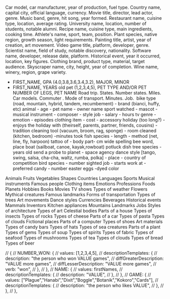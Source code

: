 Car model, car manufacturer, year of production, fuel type.
Country name, capital city, official language, currency.
Movie title, director, lead actor, genre.
Music band, genre, hit song, year formed.
Restaurant name, cuisine type, location, average rating.
University name, location, number of students, notable alumni.
Recipe name, cuisine type, main ingredients, cooking time.
Athlete's name, sport, team, position.
Plant species, native region, growth season, light requirements.
Painting title, artist, year of creation, art movement.
Video game title, platform, developer, genre.
Scientist name, field of study, notable discovery, nationality.
Software name, developer, release date, platform.
Historical event, year it occurred, location, key figures.
Clothing brand, product type, material, target audience.
Skyscraper name, city, height, year of completion.
Wine name, winery, region, grape variety.

- FIRST_NAME, GPA (4.0,3.8,3.6,3.4,3.2), MAJOR, MINOR
- FIRST_NAME, YEARS old pet (1,2,3,4,5), PET TYPE AND/OR PET NUMBER OF LEGS, PET NAME
  Road trip. States. Number states. Miles. Car models.
  Commuter . Mode of transport. Minutes. Job. 
  bike type (road, mountain, hybrid, tandem, recumbement) - brand (bianci, huffy, etc)
  animal - age - pet name - owner name
  sport watched - mascot -
  musical instrument - composer - style
  job - salary - hours
  tv genre - emotion - episodes
  clothing item - cost - accessory
  holiday (too long?) - enjoys the holiday with (theirself, parents, partner, friends, cousins) - tradition
  cleaning tool (vacuum, broom, rag, sponge) - room cleaned (kitchen, bedroom) -minutes took
  fish species - length - method (net, line, fly, harpoon)
  tattoo of - body part- cm wide
  spelling bee word, place
  boat (sailboat, canoe, kayak,rowboat)
  potluck dish
  tree species - years old
  send a probe to planet - space agency
  dance style [tango, swing, salsa, cha-cha, waltz, rumba, polka] - place - country of competition
  bird species - number sighted
  job - starts work at -
  preferred candy - number easter eggs -dyed color

Animals
Fruits
Vegetables
Shapes
Countries
Languages
Sports
Musical instruments
Famous people
Clothing items
Emotions
Professions
Foods
Planets
Hobbies
Books
Movies
TV shows
Types of weather
Flowers
Mythical creatures
Famous landmarks
Forms of transportation
Types of trees
Art movements
Dance styles
Currencies
Beverages
Historical events
Mammals
Inventors
Kitchen appliances
Mountains
Landmarks
Jobs
Styles of architecture
Types of art
Celestial bodies
Parts of a house
Types of insects
Types of rocks
Types of cheese
Parts of a car
Types of pasta
Types of clouds
Fictional places
Parts of a computer
Types of shoes
Art materials
Types of candy bars
Types of hats
Types of sea creatures
Parts of a plant
Types of gems
Types of soup
Types of spirits
Types of fabric
Types of seafood
Types of mushrooms
Types of tea
Types of clouds
Types of bread
Types of beer

// {
// NUMBER_WON: {
// values: [1,2,3,4,5],
// descriptionTemplates: {
// description: "the person who won VALUE games",
// diffGreaterDescription: "VALUE more games",
// diffLesserDescription: "VALUE more games",
// verb: "won",
// },
// },
// NAME: {
// values: firstNames,
// descriptionTemplates: {
// description: "VALUE",
// },
// },
// GAME: {
// values: ["Plague","Hanabi","Dixit","Boggle","Botanik","Kokoro","Cards"],
// descriptionTemplates: {
// description: "the person who likes VALUE",
// },
// },
// },

